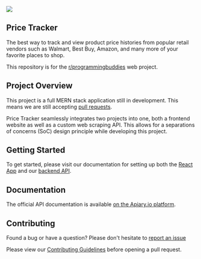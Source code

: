 ![](https://i.imgur.com/DXJwVgs.jpg)

## Price Tracker
The best way to track and view product price histories from popular retail vendors such as Walmart, Best Buy, Amazon, and many more of your favorite places to shop.

This repository is for the [r/programmingbuddies](https://www.reddit.com/r/ProgrammingBuddies/) web project.

## Project Overview
This project is a full MERN stack application still in development. This means we are still accepting [pull requests](/CONTRIBUTING.md).

Price Tracker seamlessly integrates two projects into one, both a frontend website as well as a custom web scraping API. This allows for a separations of concerns (SoC) design principle while developing this project.

## Getting Started
To get started, please visit our documentation for setting up both the [React App](/frontend/README.md) and our [backend API](/backend/README.md).

## Documentation
The official API documentation is available [on the Apiary.io platform](https://webprojpricetracker.docs.apiary.io/).

## Contributing
Found a bug or have a question? Please don't hesitate to [report an issue](https://github.com/ProgrammingBuddies/web-proj-price-tracker/issues)

Please view our [Contributing Guidelines](/CONTRIBUTING.md) before opening a pull request.
